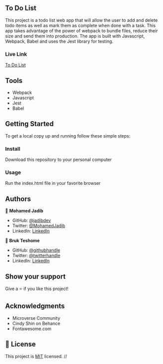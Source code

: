 ## To Do List

This project is a todo list web app that will allow the user to add and delete todo items as well as mark them as complete when done with a task. This app takes advantage of the power of webpack to bundle files, reduce their size and send them into production. The app is built with Javascript, Webpack, Babel and uses the Jest library for testing.

### Live Link

[To Do List](https://jadibdev.github.io/todoList_WEBPACK/)

## Tools

- Webpack
- Javascript
- Jest
- Babel

## Getting Started

To get a local copy up and running follow these simple steps:

### Install

Download this repository to your personal computer

### Usage

Run the index.html file in your favorite browser

## Authors

👤 **Mohamed Jadib**

- GitHub: [@jadibdev](https://github.com/jadibdev)
- Twitter: [@MohamedJadib](https://twitter.com/MohamedJadib)
- LinkedIn: [LinkedIn](https://www.linkedin.com/in/mohamed-jadib-942a5041/)

👤 **Bruk Teshome**

- GitHub: [@githubhandle](https://github.com/bruk19)
- Twitter: [@twitterhandle](https://twitter.com/Bruktesh)
- LinkedIn: [LinkedIn](https://linkedin.com/in/bruk-teshome-ab4325226)


## Show your support

Give a ⭐️ if you like this project!

## Acknowledgments

- Microverse Community
- Cindy Shin on Behance
- Fontawesome.com

## 📝 License

This project is [MIT](./MIT.md) licensed.
//

